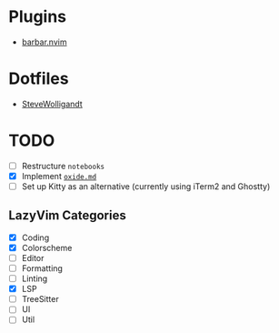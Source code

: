 # Plugins
- [barbar.nvim](https://github.com/romgrk/barbar.nvim)

# Dotfiles
- [SteveWolligandt](https://github.com/SteveWolligandt/dotfiles)

# TODO
- [ ] Restructure `notebooks`
- [x] Implement [`oxide.md`](https://github.com/Feel-ix-343/markdown-oxide)
- [ ] Set up Kitty as an alternative (currently using iTerm2 and Ghostty)

## LazyVim Categories
- [x] Coding
- [x] Colorscheme
- [ ] Editor
- [ ] Formatting
- [ ] Linting
- [x] LSP
- [ ] TreeSitter
- [ ] UI
- [ ] Util
